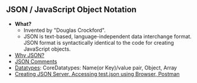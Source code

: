 ## JSON / JavaScript Object Notation
- **What?** 
  - Invented by "Douglas Crockford".
  - JSON is text-based, language-independent data interchange format. JSON format is syntactically identical to the code for creating JavaScript objects.
- [Why JSON?](Why_JSON)
- [JSON Comments](Comments.md)
- [Datatypes](JSON_DataTypes): CoreDatatypes: Name(or Key)/value pair, Object, Array
- [Creating JSON Server, Accessing test.json using Browser, Postman](Restful_JSONServer)

  

